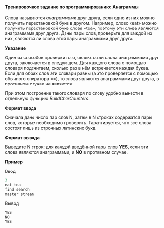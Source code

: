 #### Тренировочное задание по программированию: Анаграммы ####

Слова называются *анаграммами* друг друга, если одно из них можно получить перестановкой букв в другом. Например, слово «eat» можно получить перестановкой букв слова «tea», поэтому эти слова являются анаграммами друг друга. Даны пары слов, проверьте для каждой из них, являются ли слова этой пары анаграммами друг друга.

**Указание**

Один из способов проверки того, являются ли слова анаграммами друг друга, заключается в следующем. Для каждого слова с помощью словаря подсчитаем, сколько раз в нём встречается каждая буква. Если для обоих слов эти словари равны (а это проверяется с помощью обычного оператора ==), то слова являются анаграммами друг друга, в противном случае не являются.

При этом построение такого словаря по слову удобно вынести в отдельную функцию *BuildCharCounters*.

**Формат ввода**

Сначала дано число пар слов N, затем в N строках содержатся пары слов, которые необходимо проверить. Гарантируется, что все слова состоят лишь из строчных латинских букв.

**Формат вывода**

Выведите N строк: для каждой введённой пары слов **YES**, если эти слова являются анаграммами, и **NO** в противном случае.

**Пример**

Ввод
```objectivec
3
eat tea
find search
master stream
```

Вывод
```objectivec
YES
NO
YES
```
